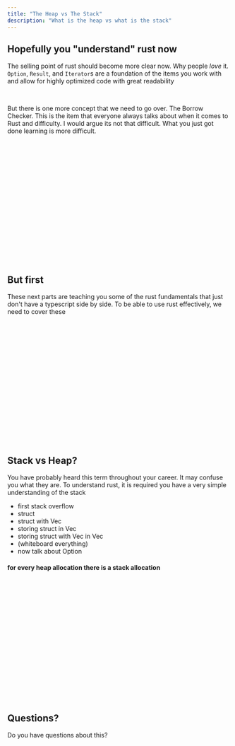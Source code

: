 ```yaml
---
title: "The Heap vs The Stack"
description: "What is the heap vs what is the stack"
---
```


## Hopefully you "understand" rust now

The selling point of rust should become more clear now. Why people _love_ it.
`Option`, `Result`, and `Iterator`s are a foundation of the items you work with
and allow for highly optimized code with great readability

<br />

But there is one more concept that we need to go over. The Borrow Checker.
This is the item that everyone always talks about when it comes to Rust and
difficulty. I would argue its not that difficult. What you just got done
learning is more difficult.

<br />
<br />
<br />
<br />
<br />
<br />
<br />
<br />
<br />
<br />
<br />
<br />
<br />
<br />
<br />
<br />

## But first

These next parts are teaching you some of the rust fundamentals that just don't
have a typescript side by side. To be able to use rust effectively, we need to
cover these

<br />
<br />
<br />
<br />
<br />
<br />
<br />
<br />
<br />
<br />
<br />
<br />
<br />
<br />
<br />
<br />

## Stack vs Heap?

You have probably heard this term throughout your career. It may confuse you
what they are. To understand rust, it is required you have a very simple
understanding of the stack

- first stack overflow
- struct
- struct with Vec
- storing struct in Vec
- storing struct with Vec in Vec
- (whiteboard everything)
- now talk about Option<T>

#### **for every heap allocation there is a stack allocation**

<br />
<br />
<br />
<br />
<br />
<br />
<br />
<br />
<br />
<br />
<br />
<br />
<br />
<br />
<br />
<br />

## Questions?

Do you have questions about this?

<br />
<br />
<br />
<br />
<br />
<br />
<br />
<br />
<br />
<br />
<br />
<br />
<br />
<br />
<br />
<br />

